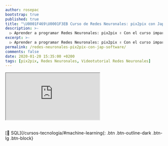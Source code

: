 ```yaml
---
author: rosepac
bootstrap: true
published: true
title: "\U0001F469‍\U0001F3EB Curso de Redes Neuronales: pix2pix con Jap Software"
description: >-
  ▷ Aprender a programar Redes Neuronales: pix2pix ✌️ Con el curso impartido por Jap Software
excerpt: >-
  ▷ Aprender a programar Redes Neuronales: pix2pix ✌️ Con el curso impartido por Jap Software
permalink: /redes-neuronales-pix2pix-con-jap-software/
comments: false
date: 2020-01-20 15:35:00 +0200
tags: [pix2pix, Redes Neuronales, Videotutorial Redes Neuronales]
---
```


<div class="embed-responsive embed-responsive-16by9">
  <iframe class="embed-responsive-item" src="https://www.youtube-nocookie.com/embed/videoseries?list=PLLJJqiFt6VPoKD8my7XQm8uhMFUc8qmN7" allowfullscreen></iframe>
</div><br/>

[📂 SQL](/cursos-tecnologia/#machine-learning{: .btn .btn-outline-dark .btn-lg .btn-block}
